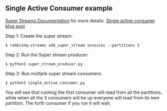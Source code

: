 Single Active Consumer example
---

[Super Streams Documentation](https://www.rabbitmq.com/streams.html#super-streams) for more details.
[Single active consumer blog post](https://blog.rabbitmq.com/posts/2022/07/rabbitmq-3-11-feature-preview-single-active-consumer-for-streams/)


Step 1: Create the super stream:

    $ rabbitmq-streams add_super_stream invoices --partitions 3


Step 2: Run the Super stream producer:

    $ python3 super_stream_producer.py

Step 3: Run multiple super stream consumers:

    $ python3 single_active_consumer.py

You will see that running the first consumer will read from all the partitions, while when all the 3 consumers will be up everyone will read from its own partition.
The forth consumer if you run it will wait.